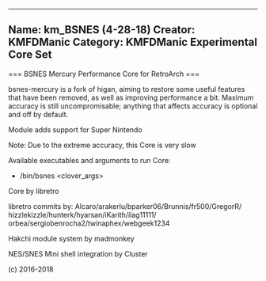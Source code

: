 -----------------------
Name: km_BSNES (4-28-18)
Creator: KMFDManic
Category: KMFDManic Experimental Core Set
-----------------------
=== BSNES Mercury Performance Core for RetroArch ===

bsnes-mercury is a fork of higan, aiming to restore some useful features that have been removed, as well as improving performance a bit. Maximum accuracy is still uncompromisable; anything that affects accuracy is optional and off by default.

Module adds support for Super Nintendo

Note: Due to the extreme accuracy, this Core is very slow

Available executables and arguments to run Core:
- /bin/bsnes <rom> <clover_args>

Core by libretro

libretro commits by:
Alcaro/arakerlu/bparker06/Brunnis/fr500/GregorR/
hizzlekizzle/hunterk/hyarsan/iKarith/ilag11111/
orbea/sergiobenrocha2/twinaphex/webgeek1234 

Hakchi module system by madmonkey

NES/SNES Mini shell integration by Cluster

(c) 2016-2018
